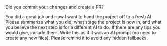 Did you commit your changes and create a PR?  



You did a great job and now I want to hand the project off to a fresh AI. Please summarize what you did, what stage the project is now in, and what you believe the next step is for a different AI to do.  If there are any tips you would give, include them.  Write this as if it was an AI prompt (no need to create any new files).  Please remind it to avoid any hidden fallbacks.